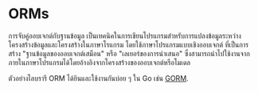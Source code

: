 # ORMs

การจับคู่ออบเจกต์กับฐานข้อมูล เป็นเทคนิคในการเขียนโปรแกรมสำหรับการแปลงข้อมูลระหว่างโครงสร้างข้อมูลและโครงสร้างในภาษาโรแกรม โดยใช้ภาษาโปรแกรมแบบเชิงออบเจกต์ ที่เป็นการสร้าง "ฐานข้อมูลของออบเจกต์เสมือน" หรือ "เลเยอร์ของการนำเสนอ" ซึ่งสามารถนำไปใช้งานจากภายในภาษาโปรแกรมได้โดยอ้างอิงจากโครงสร้างของออบเจกต์หรือโมเดล

ตัวอย่างไลบรารี ORM ได้ยินและใช้งานกันบ่อย ๆ ใน Go เช่น [GORM](https://gorm.io/).
